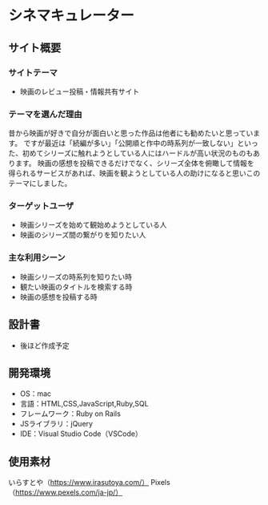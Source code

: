 # シネマキュレーター
## サイト概要
### サイトテーマ
- 映画のレビュー投稿・情報共有サイト
​
### テーマを選んだ理由
昔から映画が好きで自分が面白いと思った作品は他者にも勧めたいと思っています。
ですが最近は「続編が多い」「公開順と作中の時系列が一致しない」といった、初めてシリーズに触れようとしている人にはハードルが高い状況のものもあります。
映画の感想を投稿できるだけでなく、シリーズ全体を俯瞰して情報を得られるサービスがあれば、映画を観ようとしている人の助けになると思いこのテーマにしました。
​
### ターゲットユーザ
- 映画シリーズを始めて観始めようとしている人
- 映画のシリーズ間の繋がりを知りたい人
​
### 主な利用シーン
- 映画シリーズの時系列を知りたい時
- 観たい映画のタイトルを検索する時
- 映画の感想を投稿する時
​
## 設計書
- 後ほど作成予定
​
## 開発環境
- OS：mac
- 言語：HTML,CSS,JavaScript,Ruby,SQL
- フレームワーク：Ruby on Rails
- JSライブラリ：jQuery
- IDE：Visual Studio Code（VSCode）
​
## 使用素材
いらすとや（https://www.irasutoya.com/）
Pixels（https://www.pexels.com/ja-jp/）